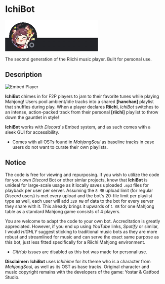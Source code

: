 # IchiBot

![Ichihime 00](assets/_meta/discordprofile.png)

The second generation of the Riichi music player. Built for personal use.

## Description

![Embed Player](assets/_meta/preview.gif)

**IchiBot** chimes in for F2P players to jam to their favorite tunes while playing Mahjong! Users pool ambient/idle tracks into a shared **[hanchan]** playlist that shuffles during play. When a player declares **Riichi**, *IchiBot* switches to an intense, action-packed track from their personal **[riichi]** playlist to throw down the gauntlet in style!

**IchiBot** works with *Discord*'s Embed system, and as such comes with a sleek GUI for accessibility.

- Comes with all OSTs found in *MahjongSoul* as baseline tracks in case users do not want to curate their own playlists.

## Notice

The code is free for viewing and repurposing. If you wish to utilize the code for your own *Discord* Bot or other simlar projects, know that  **IchiBot** is unideal for large-scale usage as it locally saves uploaded `.mp3` files for playback per user per server. Assuming the `8 MB` upload limit (for regular *Discord* users) is met every upload and the bot's 20-file limit per playlist type as well, each user will add `320 MB` of data to the bot for every server they share with it. This already brings it upwards of `1 GB` for one Mahjong table as a standard Mahjong game consists of 4 players.

You are welcome to adapt the code to your own bot. Accreditation is greatly appreciated. However, if you end up using *YouTube* links, *Spotify* or similar, I would *HIGHLY* suggest sticking to traditional music bots as they are more robust and streamlined for music and can serve the exact same purpose as this bot, just less fitted specifically for a Riichi Mahjong environment.

- *GitHub Issues* are disabled as this bot was made for personal use.

**Disclaimer:** **IchiBot** uses *Ichihime* for its theme who is a character from *MahjongSoul*, as well as its OST as base tracks. Original character and music copyright remains with the developers of the game: Yostar & Catfood Studio.